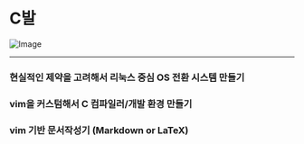 # C발

![Image](https://github.com/user-attachments/assets/c0783341-4560-4ed1-b75a-69ec7475dc42)


---

### 현실적인 제약을 고려해서 리눅스 중심 OS 전환 시스템 만들기

### vim을 커스텀해서 C 컴파일러/개발 환경 만들기

### vim 기반 문서작성기 (Markdown or LaTeX)
